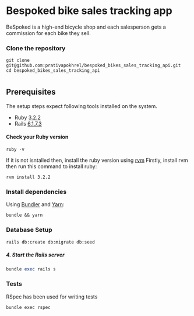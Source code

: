 # Bespoked bike sales tracking app 
BeSpoked is a high-end bicycle shop and each salesperson gets a commission for each bike they sell.


### Clone the repository

```shell
git clone git@github.com:prativapokhrel/bespoked_bikes_sales_tracking_api.git
cd bespoked_bikes_sales_tracking_api
```

#

## Prerequisites

The setup steps expect following tools installed on the system.

- Ruby [3.2.2](https://github.com/organization/project-name/blob/master/.ruby-version#L1)
- Rails [6.1.7.3](https://github.com/organization/project-name/blob/master/Gemfile#L12)

#### Check your Ruby version

```shell
ruby -v
```

If it is not isntalled then, install the ruby version using [rvm](https://github.com/rvm/rvm)
Firstly, install rvm then run this command to install ruby:

```shell
rvm install 3.2.2
```

### Install dependencies

Using [Bundler](https://github.com/bundler/bundler) and [Yarn](https://github.com/yarnpkg/yarn):

```shell
bundle && yarn
```

### Database Setup 
```shell
rails db:create db:migrate db:seed
```

##### 4. Start the Rails server

```ruby
bundle exec rails s
```

### Tests
RSpec has been used for writing tests 
```
bundle exec rspec 
```

